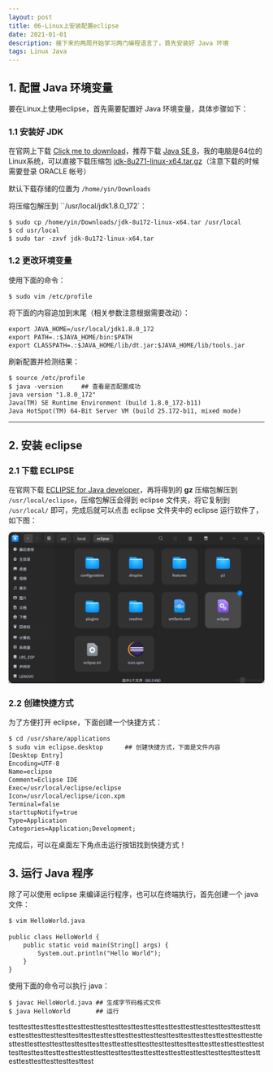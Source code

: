 ```yaml
---
layout: post
title: 06-Linux上安装配置eclipse
date: 2021-01-01
description: 接下来的两周开始学习两门编程语言了，首先安装好 Java 环境
tags: Linux Java
---
```


## 1. 配置 Java 环境变量

要在Linux上使用eclipse，首先需要配置好 Java 环境变量，具体步骤如下：

### 1.1 安装好 JDK

在官网上下载 [Click me to download](https://www.oracle.com/cn/java/technologies/javase-downloads.html)，推荐下载 [Java SE 8](https://www.oracle.com/cn/java/technologies/javase/javase-jdk8-downloads.html)，我的电脑是64位的Linux系统，可以直接下载压缩包 [jdk-8u271-linux-x64.tar.gz](https://www.oracle.com/cn/java/technologies/javase/javase-jdk8-downloads.html#license-lightbox)（注意下载的时候需要登录 ORACLE 帐号）

默认下载存储的位置为 `/home/yin/Downloads`

将压缩包解压到 ``/usr/local/jdk1.8.0_172`：

```shell
$ sudo cp /home/yin/Downloads/jdk-8u172-linux-x64.tar /usr/local
$ cd usr/local
$ sudo tar -zxvf jdk-8u172-linux-x64.tar
```

### 1.2 更改环境变量

使用下面的命令：

```shell
$ sudo vim /etc/profile
```

将下面的内容追加到末尾（相关参数注意根据需要改动）：

```shell
export JAVA_HOME=/usr/local/jdk1.8.0_172
export PATH=.:$JAVA_HOME/bin:$PATH
export CLASSPATH=.:$JAVA_HOME/lib/dt.jar:$JAVA_HOME/lib/tools.jar
```

刷新配置并检测结果：

```shell
$ source /etc/profile
$ java -version		## 查看是否配置成功
java version "1.8.0_172"
Java(TM) SE Runtime Environment (build 1.8.0_172-b11)
Java HotSpot(TM) 64-Bit Server VM (build 25.172-b11, mixed mode)
```

---

## 2. 安装 eclipse

### 2.1 下载 ECLIPSE

在官网下载 [ECLIPSE for Java developer](https://www.eclipse.org/downloads/download.php?file=/technology/epp/downloads/release/2020-12/R/eclipse-java-2020-12-R-linux-gtk-x86_64.tar.gz)，再将得到的 **gz** 压缩包解压到 `/usr/local/eclipse`，压缩包解压会得到 eclipse 文件夹，将它复制到 `/usr/local/` 即可，完成后就可以点击 eclipse 文件夹中的 eclipse 运行软件了，如下图：

<img src="/images/posts/blogImages/image-20201231210908855.png" width=720>



### 2.2 创建快捷方式

为了方便打开 eclipse，下面创建一个快捷方式：

```shell
$ cd /usr/share/applications
$ sudo vim eclipse.desktop		## 创建快捷方式，下面是文件内容
[Desktop Entry]
Encoding=UTF-8
Name=eclipse
Comment=Eclipse IDE
Exec=/usr/local/eclipse/eclipse        
Icon=/usr/local/eclipse/icon.xpm
Terminal=false
starttupNotify=true
Type=Application
Categories=Application;Development;
```

完成后，可以在桌面左下角点击运行按钮找到快捷方式！



## 3. 运行 Java 程序

除了可以使用 eclipse 来编译运行程序，也可以在终端执行，首先创建一个 java 文件：

```shell
$ vim HelloWorld.java

public class HelloWorld {
    public static void main(String[] args) {
        System.out.println("Hello World");
    }
}
```

使用下面的命令可以执行 java：

```shell
$ javac HelloWorld.java	## 生成字节码格式文件
$ java HelloWorld		## 运行
```
testtesttesttesttesttesttesttesttesttesttesttesttesttesttesttesttesttesttesttesttesttesttesttesttesttesttesttesttesttesttesttesttesttesttesttesttesttesttesttesttesttesttesttesttesttesttesttesttesttesttesttesttesttesttesttesttesttesttesttesttesttesttesttesttesttesttesttesttesttesttesttesttesttesttesttesttesttesttesttesttesttesttesttesttesttesttesttest
